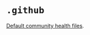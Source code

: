 # `.github`

[Default community health files](https://help.github.com/en/github/building-a-strong-community/creating-a-default-community-health-file).
